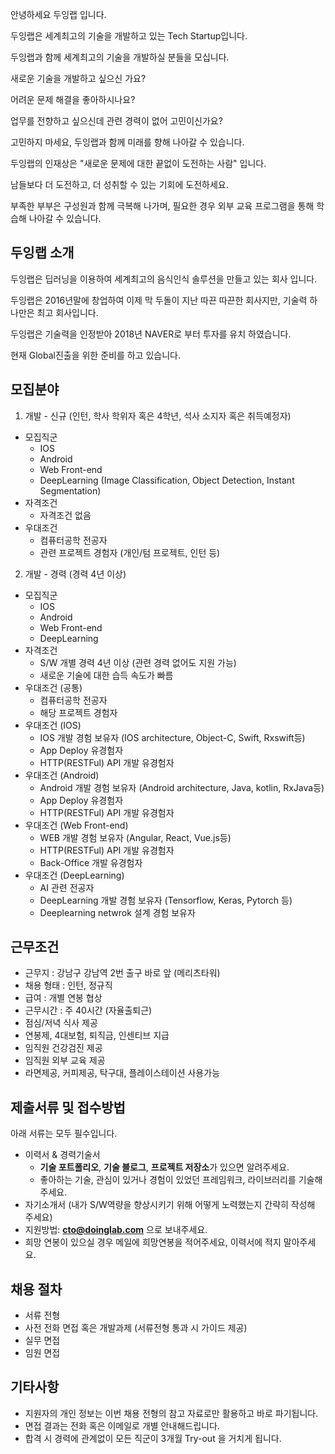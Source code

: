 안녕하세요 두잉랩 입니다.

두잉랩은 세계최고의 기술을 개발하고 있는 Tech Startup입니다. 

두잉랩과 함께 세계최고의 기술을 개발하실 분들을 모십니다. 

새로운 기술을 개발하고 싶으신 가요? 

어려운 문제 해결을 좋아하시나요? 

업무를 전향하고 싶으신데 관련 경력이 없어 고민이신가요?

고민하지 마세요, 두잉랩과 함께 미래를 향해 나아갈 수 있습니다.

두잉랩의 인재상은 "새로운 문제에 대한 끝없이 도전하는 사람" 입니다.

남들보다 더 도전하고, 더 성취할 수 있는 기회에 도전하세요.

부족한 부부은 구성원과 함께 극복해 나가며, 필요한 경우 외부 교육 프로그램을 통해 학습해 나아갈 수 있습니다.


## 두잉랩 소개

두잉랩은 딥러닝을 이용하여 세계최고의 음식인식 솔루션을 만들고 있는 회사 입니다. 

두잉랩은 2016년말에 창업하여 이제 막 두돌이 지난 따끈 따끈한 회사지만, 기술력 하나만은 최고 회사입니다.

두잉랩은 기술력을 인정받아 2018년 NAVER로 부터 투자를 유치 하였습니다. 

현재 Global진출을 위한 준비를 하고 있습니다.


## 모집분야

1. 개발 - 신규 (인턴, 학사 학위자 혹은 4학년, 석사 소지자 혹은 취득예정자)
- 모집직군
  	- IOS
  	- Android
    - Web Front-end
    - DeepLearning (Image Classification, Object Detection, Instant Segmentation)
- 자격조건
  	- 자격조건 없음
- 우대조건
  	- 컴퓨터공학 전공자
  	- 관련 프로젝트 경험자 (개인/텀 프로젝트, 인턴 등)


2. 개발 - 경력 (경력 4년 이상)
- 모집직군
  	- IOS
  	- Android
    - Web Front-end
    - DeepLearning
- 자격조건
  	- S/W 개별 경력 4년 이상 (관련 경력 없어도 지원 가능)
    - 새로운 기술에 대한 습득 속도가 빠름 
- 우대조건 (공통)
  	- 컴퓨터공학 전공자
  	- 해당 프로젝트 경험자
- 우대조건 (IOS)
    - IOS 개발 경험 보유자 (IOS architecture, Object-C, Swift, Rxswift등)
    - App Deploy 유경험자 
    - HTTP(RESTFul) API 개발 유경험자
- 우대조건 (Android)
    - Android 개발 경험 보유자 (Android architecture, Java, kotlin, RxJava등)
    - App Deploy 유경험자 
    - HTTP(RESTFul) API 개발 유경험자
- 우대조건 (Web Front-end)
    - WEB 개발 경험 보유자 (Angular, React, Vue.js등)
    - HTTP(RESTFul) API 개발 유경험자
    - Back-Office 개발 유경험자
- 우대조건 (DeepLearning)
    - AI 관련 전공자
    - DeepLearning 개발 경험 보유자 (Tensorflow, Keras, Pytorch 등)
    - Deeplearning netwrok 설계 경험 보유자
    

## 근무조건

- 근무지 : 강남구 강남역 2번 출구 바로 앞 (메리츠타워)
- 채용 형태 : 인턴, 정규직
- 급여 : 개별 연봉 협상 
- 근무시간 : 주 40시간 (자율출퇴근)
- 점심/저녁 식사 제공
- 연봉제, 4대보험, 퇴직금, 인센티브 지급
- 임직원 건강검진 제공
- 임직원 외부 교육 제공
- 라면제공, 커피제공, 탁구대, 플레이스테이션 사용가능

## 제출서류 및 접수방법

아래 서류는 모두 필수입니다. 

- 이력서 & 경력기술서 
  - **기술 포트폴리오**, **기술 블로그**, **프로젝트 저장소**가 있으면 알려주세요.
  - 좋아하는 기술, 관심이 있거나 경험이 있었던 프레임워크, 라이브러리를 기술해주세요.
- 자기소개서 (내가 S/W역량을 향상시키기 위해 어떻게 노력했는지 간략히 작성해 주세요)
- 지원방법: **cto@doinglab.com** 으로 보내주세요. 
- 희망 연봉이 있으실 경우 메일에 희망연봉을 적어주세요, 이력서에 적지 말아주세요.


## 채용 절차

 - 서류 전형
 - 사전 전화 면접 혹은 개발과제 (서류전형 통과 시 가이드 제공)
 - 실무 면접 
 - 임원 면접 


## 기타사항 
- 지원자의 개인 정보는 이번 채용 전형의 참고 자료로만 활용하고 바로 파기됩니다.
- 면접 결과는 전화 혹은 이메일로 개별 안내해드립니다.
- 합격 시 경력에 관계없이 모든 직군이 3개월 Try-out 을 거치게 됩니다. 
